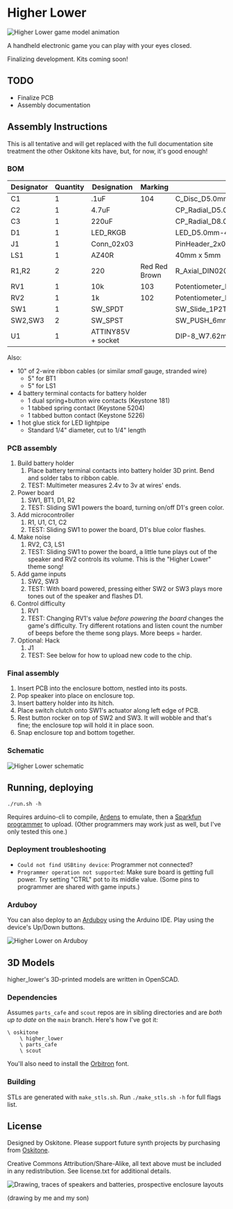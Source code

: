 # Higher Lower

![Higher Lower game model animation](/misc/header-960-100.gif)

A handheld electronic game you can play with your eyes closed.

Finalizing development. Kits coming soon!

## TODO

- Finalize PCB
- Assembly documentation

## Assembly Instructions

This is all tentative and will get replaced with the full documentation site treatment the other Oskitone kits have, but, for now, it's good enough!

### BOM

| Designator | Quantity | Designation        | Marking       | Package                                           |
| ---------- | -------- | ------------------ | ------------- | ------------------------------------------------- |
| C1         | 1        | .1uF               | 104           | C_Disc_D5.0mm_W2.5mm_P5.00mm                      |
| C2         | 1        | 4.7uF              |               | CP_Radial_D5.0mm_P2.00mm                          |
| C3         | 1        | 220uF              |               | CP_Radial_D8.0mm_P3.50mm                          |
| D1         | 1        | LED_RKGB           |               | LED_D5.0mm-4_RGB_Staggered_Pins                   |
| J1         | 1        | Conn_02x03         |               | PinHeader_2x03_P2.54mm_Vertical                   |
| LS1        | 1        | AZ40R              |               | 40mm x 5mm                                        |
| R1,R2      | 2        | 220                | Red Red Brown | R_Axial_DIN0207_L6.3mm_D2.5mm_P10.16mm_Horizontal |
| RV1        | 1        | 10k                | 103           | Potentiometer_Piher_PT-6-V_Vertical-mirror        |
| RV2        | 1        | 1k                 | 102           | Potentiometer_Piher_PT-6-V_Vertical-mirror        |
| SW1        | 1        | SW_SPDT            |               | SW_Slide_1P2T_CK_OS102011MS2Q                     |
| SW2,SW3    | 2        | SW_SPST            |               | SW_PUSH_6mm                                       |
| U1         | 1        | ATTINY85V + socket |               | DIP-8_W7.62mm                                     |

Also:

- 10" of 2-wire ribbon cables (or similar _small_ gauge, stranded wire)
  - 5" for BT1
  - 5" for LS1
- 4 battery terminal contacts for battery holder
  - 1 dual spring+button wire contacts (Keystone 181)
  - 1 tabbed spring contact (Keystone 5204)
  - 1 tabbed button contact (Keystone 5226)
- 1 hot glue stick for LED lightpipe
  - Standard 1/4" diameter, cut to 1/4" length

### PCB assembly

1. Build battery holder
   1. Place battery terminal contacts into battery holder 3D print. Bend and solder tabs to ribbon cable.
   2. TEST: Multimeter measures 2.4v to 3v at wires' ends.
2. Power board
   1. SW1, BT1, D1, R2
   2. TEST: Sliding SW1 powers the board, turning on/off D1's green color.
3. Add microcontroller
   1. R1, U1, C1, C2
   2. TEST: Sliding SW1 to power the board, D1's blue color flashes.
4. Make noise
   1. RV2, C3, LS1
   2. TEST: Sliding SW1 to power the board, a little tune plays out of the speaker and RV2 controls its volume. This is the "Higher Lower" theme song!
5. Add game inputs
   1. SW2, SW3
   2. TEST: With board powered, pressing either SW2 or SW3 plays more tones out of the speaker and flashes D1.
6. Control difficulty
   1. RV1
   2. TEST: Changing RV1's value _before powering the board_ changes the game's difficulty. Try different rotations and listen count the number of beeps before the theme song plays. More beeps = harder.
7. Optional: Hack
   1. J1
   2. TEST: See below for how to upload new code to the chip.

### Final assembly

1. Insert PCB into the enclosure bottom, nestled into its posts.
2. Pop speaker into place on enclosure top.
3. Insert battery holder into its hitch.
4. Place switch clutch onto SW1's actuator along left edge of PCB.
5. Rest button rocker on top of SW2 and SW3. It will wobble and that's fine; the enclosure top will hold it in place soon.
6. Snap enclosure top and bottom together.

### Schematic

![Higher Lower schematic](kicad/higher_lower-schematic.svg)

## Running, deploying

    ./run.sh -h

Requires arduino-cli to compile, [Ardens](https://github.com/tiberiusbrown/Ardens) to emulate, then a [Sparkfun programmer](https://www.sparkfun.com/products/9825) to upload. (Other programmers may work just as well, but I've only tested this one.)

### Deployment troubleshooting

- `Could not find USBtiny device`: Programmer not connected?
- `Programmer operation not supported`: Make sure board is getting full power. Try setting "CTRL" pot to its middle value. (Some pins to programmer are shared with game inputs.)

### Arduboy

You can also deploy to an [Arduboy](https://www.arduboy.com/) using the Arduino IDE. Play using the device's Up/Down buttons.

![Higher Lower on Arduboy](/misc/arduboy.gif)

## 3D Models

higher_lower's 3D-printed models are written in OpenSCAD.

### Dependencies

Assumes `parts_cafe` and `scout` repos are in sibling directories and are _both up to date_ on the `main` branch. Here's how I've got it:

    \ oskitone
        \ higher_lower
        \ parts_cafe
        \ scout

You'll also need to install the [Orbitron](https://fonts.google.com/specimen/Orbitron) font.

### Building

STLs are generated with `make_stls.sh`. Run `./make_stls.sh -h` for full flags list.

## License

Designed by Oskitone. Please support future synth projects by purchasing from [Oskitone](https://www.oskitone.com/).

Creative Commons Attribution/Share-Alike, all text above must be included in any redistribution. See license.txt for additional details.

![Drawing, traces of speakers and batteries, prospective enclosure layouts](misc/drawing-parts.png)

(drawing by me and my son)
